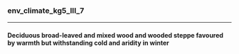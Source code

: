 ### env_climate_kg5_III_7



------
#### Deciduous broad-leaved and mixed wood and wooded steppe favoured by warmth but withstanding cold and aridity in winter